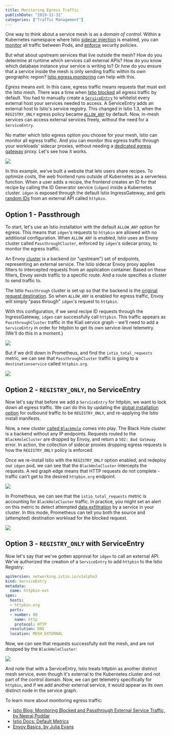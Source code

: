 ```yaml
---
title: Monitoring Egress Traffic
publishDate: "2019-12-31"
categories: ["Traffic Management"]
---
```


One way to think about a service mesh is as a *domain of control*. Within a Kubernetes namespace where Istio [sidecar injection](https://istio.io/docs/ops/deployment/architecture/#components) is enabled, you can [monitor](https://istio.io/docs/tasks/observability/) all traffic between Pods, and [enforce](https://istio.io/docs/tasks/security/authorization/authz-http/) security policies.

But what about upstream services that live outside the mesh? How do you determine at runtime which services call external APIs? How do you know which database instance your service is writing to? Or how do you ensure that a service inside the mesh is only sending traffic within its own geographic region? [Istio egress monitoring](https://istio.io/blog/2019/monitoring-external-service-traffic/) can help with this.

*Egress* means *exit*. In this case, egress traffic means requests that must exit the Istio mesh.
There was a time when [Istio blocked](https://archive.istio.io/v1.0/docs/tasks/traffic-management/egress/) all egress traffic by default. You had to manually create a [`ServiceEntry`](https://istio.io/docs/tasks/traffic-management/egress/egress-control/#access-an-external-http-service) to whitelist every external host your services needed to access. A ServiceEntry adds an external host to Istio's service registry. This changed in Istio 1.3, when the `REGISTRY_ONLY` egress policy became [`ALLOW_ANY`](https://istio.io/docs/tasks/traffic-management/egress/egress-control/#envoy-passthrough-to-external-services)  by default. Now, in-mesh services can access external services freely, without the need for a `ServiceEntry`.

No matter which Istio egress option you choose for your mesh, Istio can monitor all egress traffic. And you can monitor this egress traffic through your workloads' sidecar proxies, without needing a [dedicated egress gateway](https://istio.io/docs/tasks/traffic-management/egress/egress-gateway/#use-case) proxy. Let's see how it works.

![](/images/ptbh-diagram.png)

In this example, we've built a website that lets users share recipes. To optimize costs, the web frontend runs outside of Kubernetes as a serverless function. When a user adds a recipe, the frontend creates an ID for that recipe by calling the ID Generator service (`idgen`) inside a Kubernetes cluster. `idgen` is exposed through the default Istio IngressGateway, and gets [random IDs](http://httpbin.org/uuid) from an external API called `httpbin`.

## Option 1 - Passthrough

To start, let's use an Istio installation with the default `ALLOW_ANY` option for egress. This means that `idgen`'s requests to `httpbin` are allowed with no additional configuration. When `ALLOW_ANY` is enabled, Istio uses an Envoy cluster called `PassthroughCluster`, enforced by `idgen`'s sidecar proxy, to monitor the egress traffic.

An Envoy [cluster](https://jvns.ca/blog/2018/10/27/envoy-basics/) is a backend (or "upstream") set of endpoints, representing an external service. The Istio sidecar Envoy proxy applies filters to intercepted requests from an application container. Based on these filters, Envoy sends traffic to a specific route. And a route specifies a cluster to send traffic to.

The Istio `Passthrough` cluster is set up so that the backend is the [original request destination](https://www.envoyproxy.io/docs/envoy/latest/intro/arch_overview/upstream/service_discovery#original-destination). So when `ALLOW_ANY` is enabled for egress traffic, Envoy will simply "pass through" `idgen`'s request to `httpbin`.

With this configuration, if we send recipe ID requests through the IngressGateway, `idgen` can successfully call `httpbin`. This traffic appears as `PassthroughCluster` traffic in the Kiali service graph - we'll need to add a `ServiceEntry` in order for httpbin to get its own service-level telemetry. (We'll do this in a moment.)

![](/images/ptbh-kiali-passthrough.png)

But if we drill down in Prometheus, and find the `istio_total_requests` metric, we can see that `PassthroughCluster` traffic is going to a `destinationservice` called `httpbin.org`.

![](/images/ptbh-prom-passthrough.png)

## Option 2 - `REGISTRY_ONLY`, no ServiceEntry

Now let's say that before we add a `ServiceEntry` for httpbin, we want to lock down all egress traffic. We can do this by updating the [global installation option](https://istio.io/docs/reference/config/installation-options/) for outbound traffic to be `REGISTRY_ONLY`, and re-applying the Istio install manifests.

Now, a new cluster [called `BlackHole`](https://istio.io/blog/2019/monitoring-external-service-traffic/#what-are-blackhole-and-passthrough-clusters) comes into play. The Black Hole cluster is a backend without any IP endpoints. Requests routed to the `BlackHoleCluster` are dropped by Envoy, and return a `502: Bad Gateway` error. In action, the collection of sidecar proxies dropping egress requests is how the `REGISTRY_ONLY` policy is enforced.

Once we re-install Istio with the `REGISTRY_ONLY` option enabled, and redeploy our `idgen` pod, we can see that the `BlackHoleCluster` intercepts the requests. A red graph edge means that HTTP requests do not complete - traffic can't get to the desired `httpbin.org` endpoint.

![](/images/ptbh-kiali-blackhole.png)

In Prometheus, we can see that the `istio_total_requests` metric is accounting for `BlackHoleCluster` traffic. In practice, you might set an alert on this metric to detect attempted [data exfiltration](https://en.wikipedia.org/wiki/Data_exfiltration) by a service in your cluster. In this mode, Prometheus can tell you both the source and (attempted) destination workload for the blocked request.

![](/images/ptbh-prom-blackhole.png)

## Option 3 - `REGISTRY_ONLY` with ServiceEntry

Now let's say that we've gotten approval for `idgen` to call an external API. We've authorized the creation of a `ServiceEntry` to add `httpbin` to the Istio Registry:

```YAML
apiVersion: networking.istio.io/v1alpha3
kind: ServiceEntry
metadata:
  name: httpbin-ext
spec:
  hosts:
  - httpbin.org
  ports:
  - number: 80
    name: http
    protocol: HTTP
  resolution: DNS
  location: MESH_EXTERNAL
```

Now, we can see that requests successfully exit the mesh, and are not dropped by the `BlackHoleCluster`:

![](/images/ptbh-kiali-serviceentry.png)

And note that with a ServiceEntry, Istio treats httpbin as another distinct mesh service, even though it's external to the Kubernetes cluster and not part of the control domain. Now, we can get telemetry specifically for `httpbin`, and if we add another external service, it would appear as its own distinct node in the service graph.

To learn more about monitoring egress traffic:
- [Istio Blog: Monitoring Blocked and Passthrough External Service Traffic, by Neeraj Poddar](https://istio.io/blog/2019/monitoring-external-service-traffic/)
- [Istio Docs: Default Metrics](https://istio.io/docs/reference/config/policy-and-telemetry/metrics/)
- [Envoy Basics, by Julia Evans](https://jvns.ca/blog/2018/10/27/envoy-basics/)